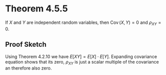 # Theorem 4.5.5
If $X$ and $Y$ are independent random variables, then $\operatorname{Cov}(X, Y) = 0$ and $\rho_{XY} = 0$.

## Proof Sketch
Using Theorem 4.2.10 we have $E[XY] = E[X] \cdot E[Y]$. Expanding covariance equation shows that its zero, $\rho_{XY}$ is just a scalar multiple of the covariance an therefore also zero.